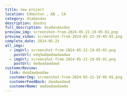 ```yaml
---
title: new project
location: Edmonton , AB , CA
category: dsadasdas
description: dasdss
full_description: dsadasdasdas
preview_img: screenshot-from-2024-05-22-19-05-01.png
preview_video: screenshot-from-2024-05-22-19-05-01.png
complete_date: 2024-05-23
all_imgs:
  - imgUrl: screenshot-from-2024-05-22-19-05-01.png
    postUrl: edq3wdqwdawdwadwa
  - imgUrl: screenshot-from-2024-05-22-19-05-01.png
    postUrl: dwdwadawdawd
customerReview:
  link: dwadawdwadaw
  customerImg: screenshot-from-2024-05-22-19-05-01.png
  customerFeedBack: dawdwadawd
  customerName: awdawdawdawdw
---
```

